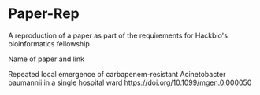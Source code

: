 # Paper-Rep
A reproduction of a paper as part of the requirements for Hackbio's bioinformatics fellowship




Name of paper and link  


Repeated local emergence of carbapenem-resistant Acinetobacter baumannii in a single hospital ward   https://doi.org/10.1099/mgen.0.000050


